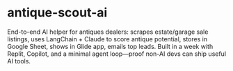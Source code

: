 # antique-scout-ai
End-to-end AI helper for antiques dealers: scrapes estate/garage sale listings, uses LangChain + Claude to score antique potential, stores in Google Sheet, shows in Glide app, emails top leads. Built in a week with Replit, Copilot, and a minimal agent loop—proof non-AI devs can ship useful AI tools.
